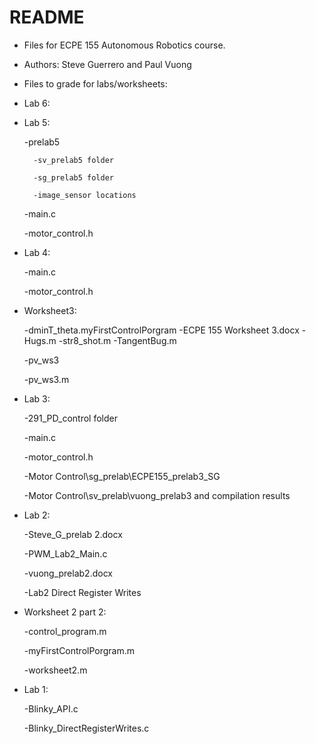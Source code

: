 # README #

* Files for ECPE 155 Autonomous Robotics course.
* Authors: Steve Guerrero and Paul Vuong

* Files to grade for labs/worksheets:

* Lab 6:
	
* Lab 5:

	-prelab5
	
		-sv_prelab5 folder
		
		-sg_prelab5 folder
		
		-image_sensor locations
		
	-main.c
	
	-motor_control.h
		
* Lab 4:

	-main.c
	
	-motor_control.h

* Worksheet3:

	-dminT_theta.myFirstControlPorgram
	-ECPE 155 Worksheet 3.docx
	-Hugs.m
	-str8_shot.m
	-TangentBug.m

	-pv_ws3
	
	-pv_ws3.m
	
* Lab 3:

	-291_PD_control folder

	-main.c
	
	-motor_control.h

	-Motor Control\sg_prelab\ECPE155_prelab3_SG

	-Motor Control\sv_prelab\vuong_prelab3 and compilation results

* Lab 2:

	-Steve_G_prelab 2.docx

	-PWM_Lab2_Main.c

	-vuong_prelab2.docx

	-Lab2 Direct Register Writes

* Worksheet 2 part 2:

	-control_program.m

	-myFirstControlPorgram.m

	-worksheet2.m	

* Lab 1:

	-Blinky_API.c

	-Blinky_DirectRegisterWrites.c
	
	